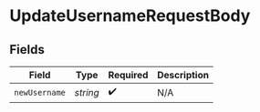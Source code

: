 # UpdateUsernameRequestBody


## Fields

| Field              | Type               | Required           | Description        |
| ------------------ | ------------------ | ------------------ | ------------------ |
| `newUsername`      | *string*           | :heavy_check_mark: | N/A                |